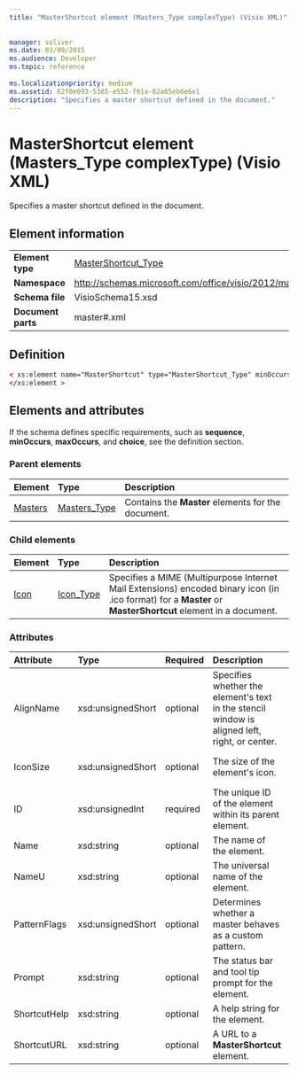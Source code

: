 ```yaml
---
title: "MasterShortcut element (Masters_Type complexType) (Visio XML)"
 
 
manager: soliver
ms.date: 03/09/2015
ms.audience: Developer
ms.topic: reference
 
ms.localizationpriority: medium
ms.assetid: 62f0e093-5385-e552-f91a-02a65eb0e6e1
description: "Specifies a master shortcut defined in the document."
---
```


# MasterShortcut element (Masters_Type complexType) (Visio XML)

Specifies a master shortcut defined in the document.
  
## Element information

|||
|:-----|:-----|
|**Element type** <br/> |[MasterShortcut_Type](mastershortcut_type-complextypevisio-xml.md) <br/> |
|**Namespace** <br/> |http://schemas.microsoft.com/office/visio/2012/main  <br/> |
|**Schema file** <br/> |VisioSchema15.xsd  <br/> |
|**Document parts** <br/> |master#.xml  <br/> |
   
## Definition

```XML
< xs:element name="MasterShortcut" type="MasterShortcut_Type" minOccurs="0" maxOccurs="unbounded" >
</xs:element >
```

## Elements and attributes

If the schema defines specific requirements, such as **sequence**, **minOccurs**, **maxOccurs**, and **choice**, see the definition section. 
  
### Parent elements

|**Element**|**Type**|**Description**|
|:-----|:-----|:-----|
|[Masters](masters-elementvisio-xml.md) <br/> |[Masters_Type](masters_type-complextypevisio-xml.md) <br/> |Contains the **Master** elements for the document. |
   
### Child elements

|**Element**|**Type**|**Description**|
|:-----|:-----|:-----|
|[Icon](icon-element-mastershortcut_type-complextypevisio-xml.md) <br/> |[Icon_Type](icon_type-complextypevisio-xml.md) <br/> |Specifies a MIME (Multipurpose Internet Mail Extensions) encoded binary icon (in .ico format) for a **Master** or **MasterShortcut** element in a document. |
   
### Attributes

|**Attribute**|**Type**|**Required**|**Description**|**Possible values**|
|:-----|:-----|:-----|:-----|:-----|
|AlignName  <br/> |xsd:unsignedShort  <br/> |optional  <br/> |Specifies whether the element's text in the stencil window is aligned left, right, or center. |Values of the xsd:unsignedShort type. |
|IconSize  <br/> |xsd:unsignedShort  <br/> |optional  <br/> |The size of the element's icon. |Values of the xsd:unsignedShort type. |
|ID  <br/> |xsd:unsignedInt  <br/> |required  <br/> |The unique ID of the element within its parent element. |Values of the xsd:unsignedInt type. |
|Name  <br/> |xsd:string  <br/> |optional  <br/> |The name of the element. |Values of the xsd:string type. |
|NameU  <br/> |xsd:string  <br/> |optional  <br/> |The universal name of the element. |Values of the xsd:string type. |
|PatternFlags  <br/> |xsd:unsignedShort  <br/> |optional  <br/> |Determines whether a master behaves as a custom pattern. |Values of the xsd:unsignedShort type. |
|Prompt  <br/> |xsd:string  <br/> |optional  <br/> |The status bar and tool tip prompt for the element. |Values of the xsd:string type. |
|ShortcutHelp  <br/> |xsd:string  <br/> |optional  <br/> |A help string for the element. |Values of the xsd:string type. |
|ShortcutURL  <br/> |xsd:string  <br/> |optional  <br/> |A URL to a **MasterShortcut** element. |Values of the xsd:string type. |
   

